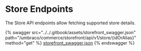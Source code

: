 # Store Endpoints

The Store API endpoints allow fetching supported store details.

{% swagger src="../../.gitbook/assets/storefront_swagger.json" path="/umbraco/commerce/storefront/api/v1/store/{idOrAlias}" method="get" %}
[storefront_swagger.json](../../.gitbook/assets/storefront_swagger.json)
{% endswagger %}